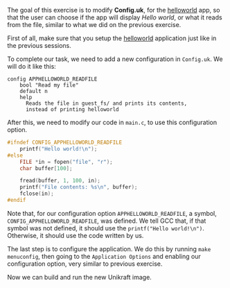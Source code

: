 
The goal of this exercise is to modify **Config.uk**, for the [helloworld](https://github.com/unikraft/app-helloworld) app, so that the user can choose if the app will display *Hello world*, or what it reads from the file, similar to what we did on the previous exercise.

First of all, make sure that you setup the [helloworld](https://github.com/unikraft/app-helloworld) application just like in the previous sessions.

To complete our task, we need to add a new configuration in `Config.uk`.
We will do it like this:

```console
config APPHELLOWORLD_READFILE
	bool "Read my file"
	default n
	help
	  Reads the file in guest_fs/ and prints its contents,
	  instead of printing helloworld
```

After this, we need to modify our code in `main.c`, to use this configuration option.

```c
#ifndef CONFIG_APPHELLOWORLD_READFILE
	printf("Hello world!\n");
#else
	FILE *in = fopen("file", "r");
	char buffer[100];

	fread(buffer, 1, 100, in);
	printf("File contents: %s\n", buffer);
	fclose(in);
#endif
```

Note that, for our configuration option `APPHELLOWORLD_READFILE`, a symbol, `CONFIG_APPHELLOWORLD_READFILE`, was defined.
We tell GCC that, if that symbol was not defined, it should use the `printf("Hello world!\n")`.
Otherwise, it should use the code written by us.

The last step is to configure the application.
We do this by running `make menuconfig`, then going to the `Application Options` and enabling our configuration option, very similar to previous exercise.

Now we can build and run the new Unikraft image.
